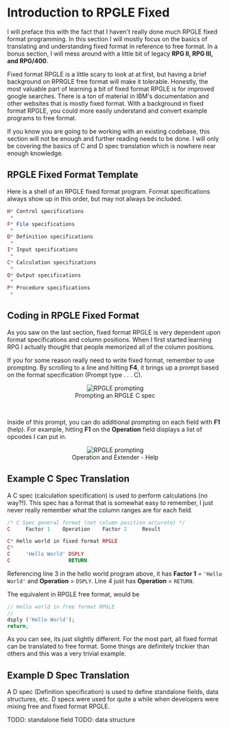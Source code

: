 # Introduction to RPGLE Fixed


I will preface this with the fact that I haven't really done much RPGLE fixed format programming.
In this section I will mostly focus on the basics of translating and understanding fixed format in reference to free format.
In a bonus section, I will mess around with a little bit of legacy **RPG II, RPG III, and RPG/400**.

Fixed format RPGLE is a little scary to look at at first, but having a brief background on RPRGLE free format will make it tolerable.
Honestly, the most valuable part of learning a bit of fixed format RPGLE is for improved google searches.
There is a ton of material in IBM's documentation and other websites that is mostly fixed format.
With a background in fixed format RPGLE, you could more easily understand and convert example programs to free format.

If you know you are going to be working with an existing codebase, this section will not be enough and further reading needs to be done.
I will only be covering the basics of C and D spec translation which is nowhere near enough knowledge.


## RPGLE Fixed Format Template
Here is a shell of an RPGLE fixed format program.
Format specifications always show up in this order, but may not always be included.

```php
H* Control specifications    
 *                           
F* File specifications       
 *                           
D* Definition specifications       
 *                           
I* Input specifications      
 *                           
C* Calculation specifications
 *                           
O* Output specifications     
 *                           
P* Procedure specifications  
 *                           
```


## Coding in RPGLE Fixed Format
As you saw on the last section, fixed format RPGLE is very dependent upon format specifications and column positions.
When I first started learning RPG I actually thought that people memorized all of the column positions.

If you for some reason really need to write fixed format, remember to use prompting.
By scrolling to a line and hitting **F4**, it brings up a prompt based on the format specification (Prompt type . . .   C).

<figure align="center">
	<img src="./core/rpgle/_assets/rpgle01.png" alt="RPGLE prompting" />
    <figcaption align="center">
		Prompting an RPGLE C spec
	</figcaption>
</figure>

<br>

Inside of this prompt, you can do additional prompting on each field with **F1** (help).
For example, hitting **F1** on the **Operation** field displays a list of opcodes I can put in.

<figure align="center">
	<img src="./core/rpgle/_assets/rpgle02.png" alt="RPGLE prompting" />
    <figcaption align="center">
		Operation and Extender - Help
	</figcaption>
</figure>



## Example C Spec Translation
A C spec (calculation specification) is used to perform calculations (no way?!).
This spec has a format that is somewhat easy to remember, I just never really remember what the column ranges are for each field.

```php
/* C Spec general format (not column position accurate) */
C     Factor 1    Operation    Factor 2     Result
```

```php
C* Hello world in fixed format RPGLE                                   
C*                                                                     
C     'Hello World' DSPLY                                              
C                   RETURN                                                                                      
```

Referencing line 3 in the hello world program above, it has **Factor 1** = ```'Hello World'``` and **Operation** = ```DSPLY```.
Line 4 just has **Operation** = ```RETURN```.

The equivalent in RPGLE free format, would be

```php
// Hello world in free format RPGLE
//
dsply ('Hello World');
return;
```
As you can see, its just slightly different. For the most part, all fixed format can be translated to free format.
Some things are definitely trickier than others and this was a very trivial example.


## Example D Spec Translation
A D spec (Definition specification) is used to define standalone fields, data structures, etc.
D specs were used for quite a while when developers were mixing free and fixed format RPGLE.

TODO: standalone field
TODO: data structure

```php

```